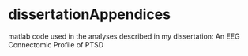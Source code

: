 # dissertationAppendices
matlab code used in the analyses described in my dissertation: An EEG Connectomic Profile of PTSD
